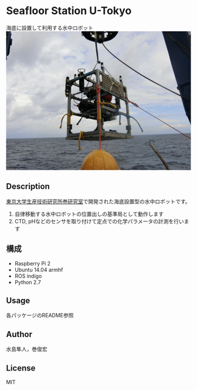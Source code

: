 # Seafloor Station U-Tokyo
海底に設置して利用する水中ロボット  
![Station](./station.jpg "Station")

## Description

[東京大学生産技術研究所巻研究室](http://makilab.iis.u-tokyo.ac.jp/)で開発された海底設置型の水中ロボットです。  
1. 自律移動する水中ロボットの位置出しの基準局として動作します  
2. CTD, pHなどのセンサを取り付けて定点での化学パラメータの計測を行います  

## 構成
- Raspberry Pi 2
- Ubuntu 14.04 armhf
- ROS indigo
- Python 2.7

## Usage

各パッケージのREADME参照

## Author

水島隼人，巻俊宏  

## License

MIT
